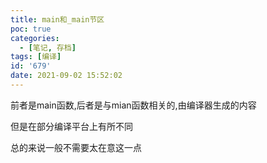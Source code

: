 ```yaml
---
title: main和_main节区
poc: true
categories:
  - [笔记, 存档]
tags: [编译]
id: '679'
date: 2021-09-02 15:52:02
---
```


前者是main函数,后者是与mian函数相关的,由编译器生成的内容

但是在部分编译平台上有所不同

总的来说一般不需要太在意这一点